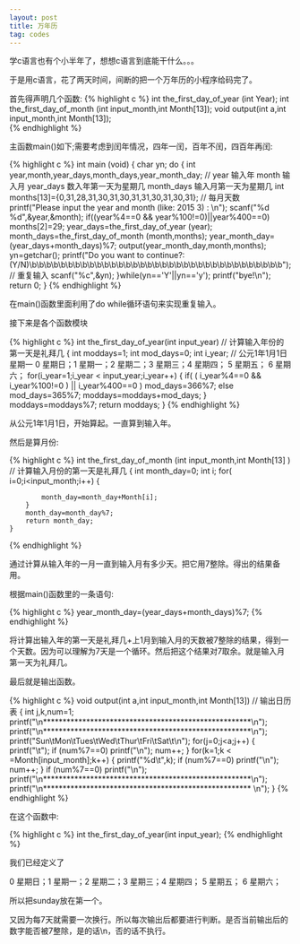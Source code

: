 ```yaml
---
layout: post
title: 万年历
tag: codes
---
```

学c语言也有个小半年了，想想c语言到底能干什么。。。

于是用c语言，花了两天时间，间断的把一个万年历的小程序给码完了。

首先得声明几个函数:
{% highlight c %}
int the_first_day_of_year (int Year);
int the_first_day_of_month (int input_month,int Month[13]);
void output(int a,int input_month,int Month[13]);      
{% endhighlight %}

主函数main()如下;需要考虑到闰年情况，四年一闰，百年不闰，四百年再闰:

{% highlight c %}
int main (void)
	{
		char yn;
		do
		{
			int year,month,year_days,month_days,year_month_day;
			 // year 输入年 month 输入月 year_days 数入年第一天为星期几 month_days 输入月第一天为星期几
			int months[13]={0,31,28,31,30,31,30,31,31,30,31,30,31}; 
			// 每月天数
			printf("Please input the year and month (like: 2015 3) : \n");
			scanf("%d %d",&year,&month);
			if((year%4==0 && year%100!=0)||year%400==0)
				months[2]=29;
			year_days=the_first_day_of_year (year);
			month_days=the_first_day_of_month (month,months);
			year_month_day=(year_days+month_days)%7;
			output(year_month_day,month,months);
			yn=getchar();
			printf("Do you want to continue?: (Y/N)\b\b\b\b\b\b\b\b\b\b\b\b\b\b\b\b\b\b\b\b\b\b\b\b\b\b\b\b\b\b\b\b\b\b\b"); // 重复输入
			scanf("%c",&yn);
		}while(yn=='Y'||yn=='y');
			printf("bye!\n");
	return 0;
	}
{% endhighlight %}

在main()函数里面利用了do while循环语句来实现重复输入。

接下来是各个函数模块

{% highlight c %}
int the_first_day_of_year(int input_year) 
	// 计算输入年份的第一天是礼拜几
	{
		int moddays=1;
		int mod_days=0;
		int i_year;
		 // 公元1年1月1日 星期一  0 星期日；1 星期一；2 星期二；3 星期三；4 星期四； 5 星期五； 6 星期六；
		for(i_year=1;i_year < input_year;i_year++)
			{
				if( ( i_year%4==0 && i_year%100!=0 ) || i_year%400==0 )
					mod_days=366%7;
				else
					mod_days=365%7;
			moddays=moddays+mod_days;
			}
		moddays=moddays%7;
		return moddays;
	}
{% endhighlight %}

从公元1年1月1日，开始算起。一直算到输入年。

然后是算月份:

{% highlight c %}
int the_first_day_of_month (int input_month,int Month[13] ) 
	// 计算输入月份的第一天是礼拜几
	{
		int month_day=0;
		int i;
		for( i=0;i<input_month;i++)
		{
 
			month_day=month_day+Month[i];
		}
		month_day=month_day%7;
		return month_day;
	}
{% endhighlight %}

通过计算从输入年的一月一直到输入月有多少天。把它用7整除。得出的结果备用。

根据main()函数里的一条语句:

{% highlight c %}
	year_month_day=(year_days+month_days)%7;
{% endhighlight %}

将计算出输入年的第一天是礼拜几+上1月到输入月的天数被7整除的结果，得到一个天数。因为可以理解为7天是一个循环。然后把这个结果对7取余。就是输入月第一天为礼拜几。

最后就是输出函数。

{% highlight c %}
	void output(int a,int input_month,int Month[13]) 
		// 输出日历表
		{
			int j,k,num=1;
			printf("\n*****************************************************\n");
			printf("\n*****************************************************\n");
			printf("Sun\tMon\tTues\tWed\tThur\tFri\tSat\t\n");
			for(j=0;j<a;j++)
			{
				printf("\t");
				if (num%7==0)
					printf("\n");
				num++;
			}
			for(k=1;k < =Month[input_month];k++)
			{
				printf("%d\t",k);
				if (num%7==0)
					printf("\n");
				num++;
 			}
			if (num%7==0)
			printf("\n");
			printf("\n*****************************************************\n");
			printf("\n***************************************************** \n"); 
		}
{% endhighlight %}

在这个函数中:

{% highlight c %}
int the_first_day_of_year(int input_year);
{% endhighlight %}

我们已经定义了

0 星期日；1 星期一；2 星期二；3 星期三；4 星期四； 5 星期五； 6 星期六；

所以把sunday放在第一个。

又因为每7天就需要一次换行。所以每次输出后都要进行判断。是否当前输出后的数字能否被7整除，是的话\n，否的话不执行。
